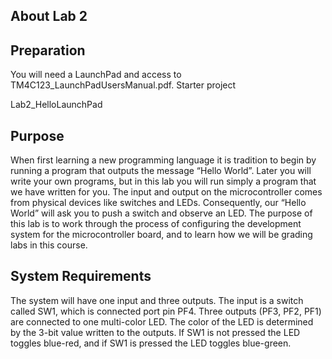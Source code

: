## About Lab 2  

## Preparation

You will need a LaunchPad and access to TM4C123_LaunchPadUsersManual.pdf.
Starter project

Lab2_HelloLaunchPad  
## Purpose

When first learning a new programming language it is tradition to begin by running a program that outputs the message “Hello World”. Later you will write your own programs, but in this lab you will run simply a program that we have written for you. The input and output on the microcontroller comes from physical devices like switches and LEDs. Consequently, our “Hello World” will ask you to push a switch and observe an LED. The purpose of this lab is to work through the process of configuring the development system for the microcontroller board, and to learn how we will be grading labs in this course.  
## System Requirements

The system will have one input and three outputs. The input is a switch called SW1, which is connected port pin PF4. Three outputs (PF3, PF2, PF1) are connected to one multi-color LED. The color of the LED is determined by the 3-bit value written to the outputs. If SW1 is not pressed the LED toggles blue-red, and if SW1 is pressed the LED toggles blue-green.
